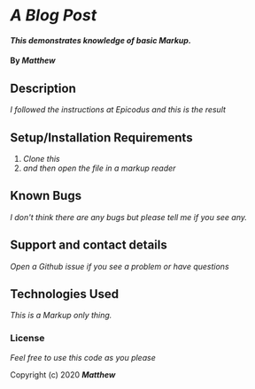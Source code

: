 # _A Blog Post_

#### _This demonstrates knowledge of basic Markup._

#### By _**Matthew**_

## Description

_I followed the instructions at Epicodus and this is the result_

## Setup/Installation Requirements

1. _Clone this_
2. _and then open the file in a markup reader_

## Known Bugs

_I don't think there are any bugs but please tell me if you see any._

## Support and contact details

_Open a Github issue if you see a problem or have questions_

## Technologies Used

_This is a Markup only thing._

### License

*Feel free to use this code as you please*

Copyright (c) 2020 **_Matthew_**
